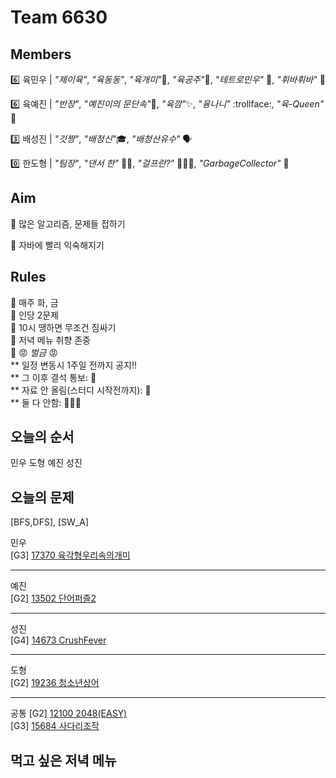 # Team 6630

## Members

:six:   육민우 | *"제이육"*,  *"육동동"*, *"육개미"*:ant:, *"육공주"*:princess:, *"테트로민우"* 🧩, *"휘바휘바"* 🙌

:six:   육예진 | *"반장"*, *"예진이의 문단속"*:door:, *"육깜"*:sparkles:, *"융나니"* :trollface:, *"육-Queen"* 👑

:three: 배성진 | *"깃짱"*,  *"배정신"*:mortar_board:, *"배청산유수"* 🗣️

:zero:  한도형 | *"팀장"*, *"댄서 한"* 🕺🏻, *"걸프란?"* 🤷🏻‍♀️, *"GarbageCollector"* 🤖

## Aim
:dart: 많은 알고리즘, 문제들 접하기

:dart: 자바에 빨리 익숙해지기

## Rules
:pushpin: 매주 화, 금  
:pushpin: 인당 2문제  
:pushpin: 10시 땡하면 무조건 짐싸기  
:pushpin: 저녁 메뉴 취향 존중  
:pushpin: :rage: *벌금* :rage:  
** 일정 변동시 1주일 전까지 공지!!  
** 그 이후 결석 통보: :money_with_wings:  
** 자료 안 올림(스터디 시작전까지): :money_with_wings:    
** 둘 다 안함: :money_with_wings::money_with_wings::money_with_wings:    

## 오늘의 순서
민우
도형
예진
성진

## 오늘의 문제

[BFS,DFS], [SW_A]  

민우  
[G3] [17370 육각형우리속의개미](https://www.acmicpc.net/problem/17370)

___
예진  
[G2] [13502 단어퍼즐2](https://www.acmicpc.net/problem/13502)

___
성진  
[G4] [14673 CrushFever](https://www.acmicpc.net/problem/14673)

___
도형  
[G2] [19236 청소년상어](https://www.acmicpc.net/problem/19236)



___
공통
[G2] [12100 2048(EASY)](https://www.acmicpc.net/problem/12100)   
[G3] [15684 사다리조작](https://www.acmicpc.net/problem/15684)   



## 먹고 싶은 저녁 메뉴

